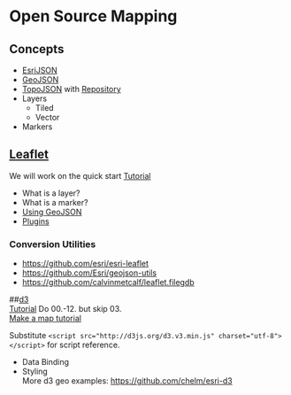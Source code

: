 # Open Source Mapping

## Concepts  
* [EsriJSON](http://resources.arcgis.com/en/help/arcgis-rest-api/index.html#//02r3000000n1000000)  
* [GeoJSON](http://geojson.org/geojson-spec.html)  
* [TopoJSON](https://github.com/mbostock/topojson/wiki) with [Repository](https://github.com/mbostock/topojson)  
* Layers  
    - Tiled
    - Vector
* Markers

## [Leaflet](http://leafletjs.com/)  
We will work on the quick start [Tutorial](http://leafletjs.com/examples/quick-start.html)  
* What is a layer?  
* What is a marker?  
* [Using GeoJSON](http://leafletjs.com/examples/geojson.html)  
* [Plugins](http://leafletjs.com/plugins.html)  
  
### Conversion Utilities  
* https://github.com/esri/esri-leaflet  
* https://github.com/Esri/geojson-utils  
* https://github.com/calvinmetcalf/leaflet.filegdb  


##[d3](http://d3js.org/)  
[Tutorial](http://alignedleft.com/tutorials/d3/) Do 00.-12. but skip 03.  
[Make a map tutorial](http://bost.ocks.org/mike/map/)  
  
Substitute ```<script src="http://d3js.org/d3.v3.min.js" charset="utf-8"></script>``` for script reference.  
* Data Binding
* Styling  
More d3 geo examples: https://github.com/chelm/esri-d3  

